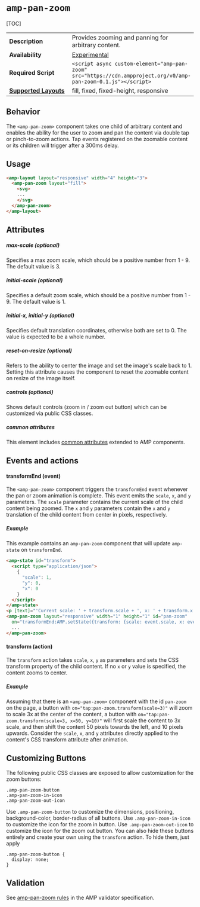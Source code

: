 <!---
Copyright 2018 The AMP HTML Authors. All Rights Reserved.

Licensed under the Apache License, Version 2.0 (the "License");
you may not use this file except in compliance with the License.
You may obtain a copy of the License at

      http://www.apache.org/licenses/LICENSE-2.0

Unless required by applicable law or agreed to in writing, software
distributed under the License is distributed on an "AS-IS" BASIS,
WITHOUT WARRANTIES OR CONDITIONS OF ANY KIND, either express or implied.
See the License for the specific language governing permissions and
limitations under the License.
-->

# <a name="amp-pan-zoom"></a> `amp-pan-zoom`

[TOC]

<table>
  <tr>
    <td width="40%"><strong>Description</strong></td>
    <td>Provides zooming and panning for arbitrary content.</td>
  </tr>
  <tr>
    <td width="40%"><strong>Availability</strong></td>
    <td><div><a href="https://www.ampproject.org/docs/reference/experimental.html">Experimental</a></td>
  </tr>
  <tr>
    <td><strong>Required Script</strong></td>
    <td><code>&lt;script async custom-element="amp-pan-zoom" src="https://cdn.ampproject.org/v0/amp-pan-zoom-0.1.js">&lt;/script></code></td>
  </tr>
    <tr>
    <td><strong><a href="https://www.ampproject.org/docs/guides/responsive/control_layout.html#the-layout-attribute">Supported Layouts</a></strong></td>
    <td>fill, fixed, fixed-height, responsive</td>
  </tr>
</table>

## Behavior

The `<amp-pan-zoom>` component takes one child of arbitrary content and enables the ability for the user to zoom and pan the content via double tap or pinch-to-zoom actions. Tap events registered on the zoomable content or its children will trigger after a 300ms delay.

## Usage

```html
<amp-layout layout="responsive" width="4" height="3">
  <amp-pan-zoom layout="fill">
    <svg>
    ...
    </svg>
  </amp-pan-zoom>
</amp-layout>
```

## Attributes

##### max-scale (optional)
Specifies a max zoom scale, which should be a positive number from 1 - 9.  The default value is 3.

##### initial-scale (optional)

Specifies a default zoom scale, which should be a positive number from 1 - 9. The default value is 1.

##### initial-x, initial-y (optional)

Specifies default translation coordinates, otherwise both are set to 0. The value is expected to be a whole number.

##### reset-on-resize (optional)

Refers to the ability to center  the image and set the image's scale back to 1. Setting this attribute causes the component to reset the zoomable content on resize of the image itself.

##### controls (optional)

Shows default controls (zoom in / zoom out button) which can be customized via public CSS classes.
##### common attributes

This element includes [common attributes](https://www.ampproject.org/docs/reference/common_attributes) extended to AMP components.

## Events and actions

#### transformEnd (event)

The `<amp-pan-zoom>` component triggers the `transformEnd` event whenever the pan or zoom animation is complete. This event emits the `scale`, `x`, and `y` parameters. The `scale` parameter contains the current scale of the child content being zoomed. The `x` and `y` parameters contain the `x` and `y` translation of the child content from center in pixels, respectively.

#####  Example

This example contains an `amp-pan-zoom` component that will update `amp-state` on `transformEnd`.

```html
<amp-state id="transform">
  <script type="application/json">
    {
      "scale": 1,
      "y": 0,
      "x": 0
    }
  </script>
</amp-state>
<p [text]="'Current scale: ' + transform.scale + ', x: ' + transform.x + ', y: ' + transform.y">Current scale: 1</p>
<amp-pan-zoom layout="responsive" width="1" height="1" id="pan-zoom"
  on="transformEnd:AMP.setState({transform: {scale: event.scale, x: event.x, y: event.y}})">
  ...
</amp-pan-zoom>
```

#### transform (action)
The `transform` action takes `scale`, `x`, `y` as parameters and sets the CSS transform property of the child content. If no `x` or `y` value is specified, the content zooms to center.

##### Example

Assuming that there is an `<amp-pan-zoom>` component with the id `pan-zoom` on the page, a button with `on="tap:pan-zoom.transform(scale=3)"` will zoom to scale 3x at the center of the content, a button with `on="tap:pan-zoom.transform(scale=3, x=50, y=10)"` will first scale the content to 3x scale, and then shift the content 50 pixels towards the left, and 10 pixels upwards. Consider the `scale`, `x`, and `y` attributes directly applied to the content's CSS transform attribute after animation.

## Customizing Buttons

The following public CSS classes are exposed to allow customization for the zoom buttons:
```
.amp-pan-zoom-button
.amp-pan-zoom-in-icon
.amp-pan-zoom-out-icon
```
Use `.amp-pan-zoom-button` to customize the dimensions, positioning, background-color, border-radius of all buttons.
Use `.amp-pan-zoom-in-icon` to customize the icon for the zoom in button.
Use `.amp-pan-zoom-out-icon` to customize the icon for the zoom out button.
You can also hide these buttons entirely and create your own using the `transform` action. To hide them, just apply

```
.amp-pan-zoom-button {
  display: none;
}
```


## Validation
See [amp-pan-zoom rules](https://github.com/ampproject/amphtml/blob/master/extensions/amp-pan-zoom/validator-amp-pan-zoom.protoascii) in the AMP validator specification.
